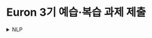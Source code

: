 # Euron 3기 예습·복습 과제 제출

<details>
<summary>NLP</summary>
<div markdown="1">       

  | 주차 | 내용             | 발표자                               | 발표자료 |
| ---- | ---------------- | ------------------------------------ | -------- |
|  18주차   |   cs224n BERT and Other Pre-trained Language Models   |  주연우, 송민경   | [📚]()    |

## Assignment
### 📍 예습과제 

1️⃣ CS224N BERT and Other Pre-trained Language Models을 수강하고, 요약 및 정리한 내용을 깃허브에 업로드  
2️⃣ (선택) 질문 사항이나 공유하고 싶은 내용 `Ewha-Euron/2022-02-Euron-NLP` issue에 추가

### 예습과제 제출 방법
  
> 해당 파일을 `master` branch에 업로드하신 후 해당 `master`  branch에서  `pull request` 를 진행해주세요.
  
- 과제 제출 방법
    - 레포: (origin) username/2022-2-Euron-Study-Assignment
    - 브랜치: `master`
    - 해당 주차 브랜치에 과제 업로드하고 Pull Request, 이때 label은 `NLP` , `예습과제`
    
### 📍 복습과제
  - 아래 구글 드라이브에서 ipynb 파일을 다운받아 필사 과제를 진행해주시면 됩니다.
  - [18주차 BERT 실습](https://drive.google.com/file/d/1LIbn6Gk7LakDlfQEMRg9KnS4c8VyrwP7/view?usp=sharing)

  
### 복습과제 제출 방법
  
> 해당 파일을 `Week_18` branch에 업로드하신 후 해당 `Week_18`  branch에서  `pull request` 를 진행해주세요.
  
- 과제 제출 방법
    - 레포: (origin) username/2022-2-Euron-Study-Assignment
    - 브랜치: `Week_18`
    - 해당 주차 브랜치에 과제 업로드하고 Pull Request, 이때 label은 `NLP` , `복습과제`
  
## **Due**
- 18주차 예습과제
    - **1월 9일**까지 제출합니다.
- 18주차 습과제
    - **1월 16일**까지 제출합니다.
    

</div>
</details>

